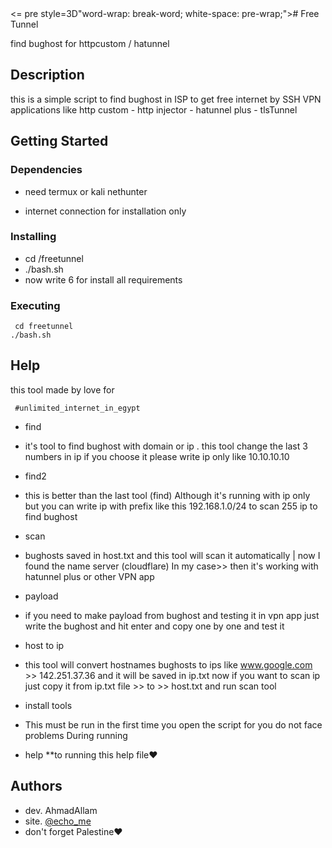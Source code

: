 <html><head><meta http-equiv=3D"Content-Type" content=3D"text/html; charset=
=3DUTF-8"><meta name=3D"color-scheme" content=3D"light dark"></head><body><=
pre style=3D"word-wrap: break-word; white-space: pre-wrap;"># Free Tunnel

find bughost for httpcustom / hatunnel 

## Description

this is a simple script to find bughost in ISP to get free internet by SSH VPN applications like
 http custom - http injector - hatunnel plus - tlsTunnel 

## Getting Started

### Dependencies

* need termux or kali nethunter 
  
* internet connection for installation only

### Installing

* cd /freetunnel
* ./bash.sh
* now write 6 for install all requirements

### Executing

```
 cd freetunnel
./bash.sh
```

## Help

this tool made by love for

```
 #unlimited_internet_in_egypt
```
* find
* it's tool to find bughost with domain or ip .
this tool change the last 3 numbers in ip
if you choose it please write ip only like
10.10.10.10
* find2
* this is better than the last tool (find) Although it's running with ip only but you can write ip with prefix like this 192.168.1.0/24 to scan 255 ip to find bughost
* scan
* bughosts saved in host.txt and this tool will scan it automatically | now I found the name server (cloudflare) In my case>> then it's working with hatunnel plus or other VPN app

* payload
* if you need to make payload from bughost
and testing it in vpn app
just write the bughost and hit enter
and copy one by one and test it 

* host to ip 
* this tool will convert hostnames bughosts to ips
like 
www.google.com >> 142.251.37.36
and it will be saved in  ip.txt
now if you want to scan ip just copy it from
 ip.txt file >> to >> host.txt
 and run scan tool

* install tools
* This must be run in the first time you open the script for you do not face problems During running
* help
**to running this help file❤️

## Authors

* dev. AhmadAllam
* site. [@echo_me](telegram)
* don't forget Palestine❤️
